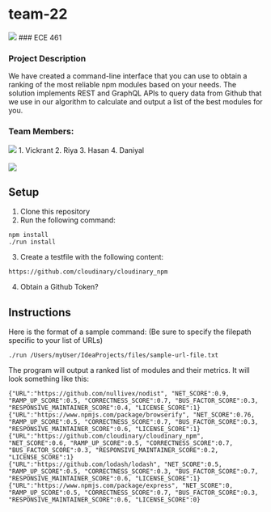 # team-22
<img src="https://img.shields.io/github/contributors/varshney00/team-22" />
### ECE 461

### Project Description
We have created a command-line interface that you can use to obtain a ranking of the most reliable npm modules based on your needs. The solution implements REST and GraphQL APIs to query data from Github that we use in our algorithm to calculate and output a list of the best modules for you.

### Team Members:

<img src="https://contrib.rocks/image?repo=varshney00/team-22" />
1. Vickrant
2. Riya
3. Hasan
4. Daniyal <br />
<br />
<img src="https://github-readme-stats.vercel.app/api/top-langs/?username=vcxrant" />

## Setup
1. Clone this repository
2. Run the following command:
```
npm install
./run install
```
3. Create a testfile with the following content:
```
https://github.com/cloudinary/cloudinary_npm
```
4. Obtain a Github Token?
  
## Instructions
Here is the format of a sample command: 
(Be sure to specify the filepath specific to your list of URLs)
```
./run /Users/myUser/IdeaProjects/files/sample-url-file.txt
```

The program will output a ranked list of modules and their metrics. It will look something like this:
```
{"URL":"https://github.com/nullivex/nodist", "NET_SCORE":0.9, "RAMP_UP_SCORE":0.5, "CORRECTNESS_SCORE":0.7, "BUS_FACTOR_SCORE":0.3, "RESPONSIVE_MAINTAINER_SCORE":0.4, "LICENSE_SCORE":1}
{"URL":"https://www.npmjs.com/package/browserify", "NET_SCORE":0.76, "RAMP_UP_SCORE":0.5, "CORRECTNESS_SCORE":0.7, "BUS_FACTOR_SCORE":0.3, "RESPONSIVE_MAINTAINER_SCORE":0.6, "LICENSE_SCORE":1}
{"URL":"https://github.com/cloudinary/cloudinary_npm", "NET_SCORE":0.6, "RAMP_UP_SCORE":0.5, "CORRECTNESS_SCORE":0.7, "BUS_FACTOR_SCORE":0.3, "RESPONSIVE_MAINTAINER_SCORE":0.2, "LICENSE_SCORE":1}
{"URL":"https://github.com/lodash/lodash", "NET_SCORE":0.5, "RAMP_UP_SCORE":0.5, "CORRECTNESS_SCORE":0.3, "BUS_FACTOR_SCORE":0.7, "RESPONSIVE_MAINTAINER_SCORE":0.6, "LICENSE_SCORE":1}
{"URL":"https://www.npmjs.com/package/express", "NET_SCORE":0, "RAMP_UP_SCORE":0.5, "CORRECTNESS_SCORE":0.7, "BUS_FACTOR_SCORE":0.3, "RESPONSIVE_MAINTAINER_SCORE":0.6, "LICENSE_SCORE":0}
```
